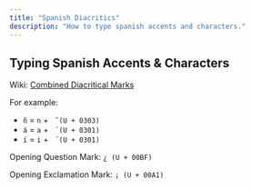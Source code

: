 ```yaml
---
title: "Spanish Diacritics"
description: "How to type spanish accents and characters."
---
```


## Typing Spanish Accents & Characters

Wiki: [Combined Diacritical Marks](https://en.wikipedia.org/wiki/Combining_Diacritical_Marks)

For example:

- `ñ` = `n` + ` ̃ (U + 0303)`
- `á` = `a` + ` ́ (U + 0301)`
- `í` = `i` + ` ́ (U + 0301)`

Opening Question Mark: `¿ (U + 00BF)`

Opening Exclamation Mark: `¡ (U + 00A1)`
